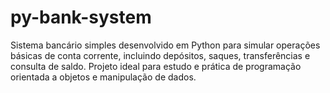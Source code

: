 # py-bank-system
Sistema bancário simples desenvolvido em Python para simular operações básicas de conta corrente, incluindo depósitos, saques, transferências e consulta de saldo. Projeto ideal para estudo e prática de programação orientada a objetos e manipulação de dados.
